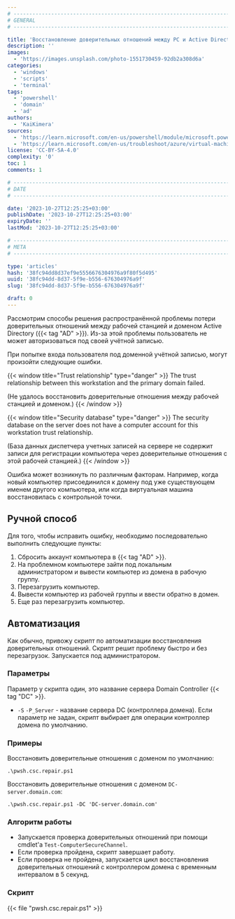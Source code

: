 ```yaml
---
# -------------------------------------------------------------------------------------------------------------------- #
# GENERAL
# -------------------------------------------------------------------------------------------------------------------- #

title: 'Восстановление доверительных отношений между PC и Active Directory'
description: ''
images:
  - 'https://images.unsplash.com/photo-1551730459-92db2a308d6a'
categories:
  - 'windows'
  - 'scripts'
  - 'terminal'
tags:
  - 'powershell'
  - 'domain'
  - 'ad'
authors:
  - 'KaiKimera'
sources:
  - 'https://learn.microsoft.com/en-us/powershell/module/microsoft.powershell.management/test-computersecurechannel'
  - 'https://learn.microsoft.com/en-us/troubleshoot/azure/virtual-machines/troubleshoot-broken-secure-channel'
license: 'CC-BY-SA-4.0'
complexity: '0'
toc: 1
comments: 1

# -------------------------------------------------------------------------------------------------------------------- #
# DATE
# -------------------------------------------------------------------------------------------------------------------- #

date: '2023-10-27T12:25:25+03:00'
publishDate: '2023-10-27T12:25:25+03:00'
expiryDate: ''
lastMod: '2023-10-27T12:25:25+03:00'

# -------------------------------------------------------------------------------------------------------------------- #
# META
# -------------------------------------------------------------------------------------------------------------------- #

type: 'articles'
hash: '38fc94dd8d37ef9e5556676304976a9f80f5d495'
uuid: '38fc94dd-8d37-5f9e-b556-676304976a9f'
slug: '38fc94dd-8d37-5f9e-b556-676304976a9f'

draft: 0
---
```


Рассмотрим способы решения распространённой проблемы потери доверительных отношений между рабочей станцией и доменом Active Directory ({{< tag "AD" >}}). Из-за этой проблемы пользователь не может авторизоваться под своей учётной записью.

<!--more-->

При попытке входа пользователя под доменной учётной записью, могут произойти следующие ошибки.

{{< window title="Trust relationship" type="danger" >}}
The trust relationship between this workstation and the primary domain failed.

(Не удалось восстановить доверительные отношения между рабочей станцией и доменом.)
{{< /window >}}

{{< window title="Security database" type="danger" >}}
The security database on the server does not have a computer account for this workstation trust relationship.

(База данных диспетчера учетных записей на сервере не содержит записи для регистрации компьютера через доверительные отношения с этой рабочей станцией.)
{{< /window >}}

Ошибка может возникнуть по различным факторам. Например, когда новый компьютер присоединился к домену под уже существующем именем другого компьютера, или когда виртуальная машина восстановилась с контрольной точки.

## Ручной способ

Для того, чтобы исправить ошибку, необходимо последовательно выполнить следующие пункты:

1. Сбросить аккаунт компьютера в {{< tag "AD" >}}.
2. На проблемном компьютере зайти под локальным администратором и вывести компьютер из домена в рабочую группу.
3. Перезагрузить компьютер.
4. Вывести компьютер из рабочей группы и ввести обратно в домен.
5. Еще раз перезагрузить компьютер.

## Автоматизация

Как обычно, привожу скрипт по автоматизации восстановления доверительных отношений. Скрипт решит проблему быстро и без перезагрузок. Запускается под администратором.

### Параметры

Параметр у скрипта один, это название сервера Domain Controller {{< tag "DC" >}}.

- `-S` `-P_Server` - название сервера DC (контроллера домена). Если параметр не задан, скрипт выбирает для операции контроллер домена по умолчанию.

### Примеры

Восстановить доверительные отношения с доменом по умолчанию:

```terminal {os="windows",mode="root"}
.\pwsh.csc.repair.ps1
```

Восстановить доверительные отношения с доменом `DC-server.domain.com`:

```terminal {os="windows",mode="root"}
.\pwsh.csc.repair.ps1 -DC 'DC-server.domain.com'
```

### Алгоритм работы

- Запускается проверка доверительных отношений при помощи cmdlet'а `Test-ComputerSecureChannel`.
- Если проверка пройдена, скрипт завершает работу.
- Если проверка не пройдена, запускается цикл восстановления доверительных отношений с контроллером домена с временным интервалом в 5 секунд.

### Скрипт

{{< file "pwsh.csc.repair.ps1" >}}
